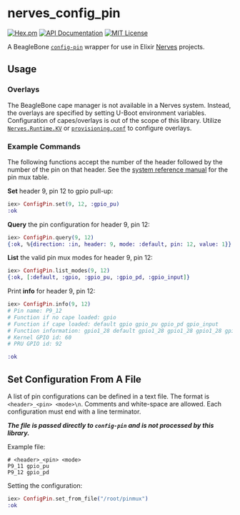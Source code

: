 # nerves_config_pin

[![Hex.pm](https://img.shields.io/hexpm/v/nerves_config_pin)](https://hex.pm/packages/nerves_config_pin)
[![API Documentation](http://img.shields.io/badge/docs-api-blue.svg)](https://hexdocs.pm/nerves_config_pin)
[![MIT License](https://img.shields.io/badge/license-MIT-yellowgreen.svg)](https://github.com/amclain/nerves_config_pin/blob/master/LICENSE)

A BeagleBone [`config-pin`](https://github.com/beagleboard/bb.org-overlays/tree/master/tools/beaglebone-universal-io#usage)
wrapper for use in Elixir [Nerves](https://hexdocs.pm/nerves) projects.

## Usage

### Overlays

The BeagleBone cape manager is not available in a Nerves system. Instead, the
overlays are specified by setting U-Boot environment variables. Configuration of
capes/overlays is out of the scope of this library.
Utilize [`Nerves.Runtime.KV`](https://hexdocs.pm/nerves_runtime/Nerves.Runtime.KV.html)
or [`provisioning.conf`](https://github.com/nerves-project/nerves_system_bbb/blob/main/fwup_include/provisioning.conf)
to configure overlays.

### Example Commands

The following functions accept the number of the header followed by the number
of the pin on that header. See the [system reference manual](https://github.com/beagleboard/beaglebone-black/wiki/System-Reference-Manual#70-connectors)
for the pin mux table.

**Set** header 9, pin 12 to gpio pull-up:

```ex
iex> ConfigPin.set(9, 12, :gpio_pu)
:ok
```

**Query** the pin configuration for header 9, pin 12:

```ex
iex> ConfigPin.query(9, 12)       
{:ok, %{direction: :in, header: 9, mode: :default, pin: 12, value: 1}}
```

**List** the valid pin mux modes for header 9, pin 12:

```ex
iex> ConfigPin.list_modes(9, 12)
{:ok, [:default, :gpio, :gpio_pu, :gpio_pd, :gpio_input]}
```


Print **info** for header 9, pin 12:

```ex
iex> ConfigPin.info(9, 12) 
# Pin name: P9_12
# Function if no cape loaded: gpio
# Function if cape loaded: default gpio gpio_pu gpio_pd gpio_input
# Function information: gpio1_28 default gpio1_28 gpio1_28 gpio1_28 gpio1_28
# Kernel GPIO id: 60
# PRU GPIO id: 92

:ok
```

## Set Configuration From A File

A list of pin configurations can be defined in a text file. The format is
`<header>_<pin> <mode>\n`. Comments and white-space are allowed. Each
configuration must end with a line terminator.

***The file is passed directly to `config-pin` and is not processed
by this library.***

Example file:

```text
# <header>_<pin> <mode>
P9_11 gpio_pu
P9_12 gpio_pd
```

Setting the configuration:

```ex
iex> ConfigPin.set_from_file("/root/pinmux")
:ok
```
